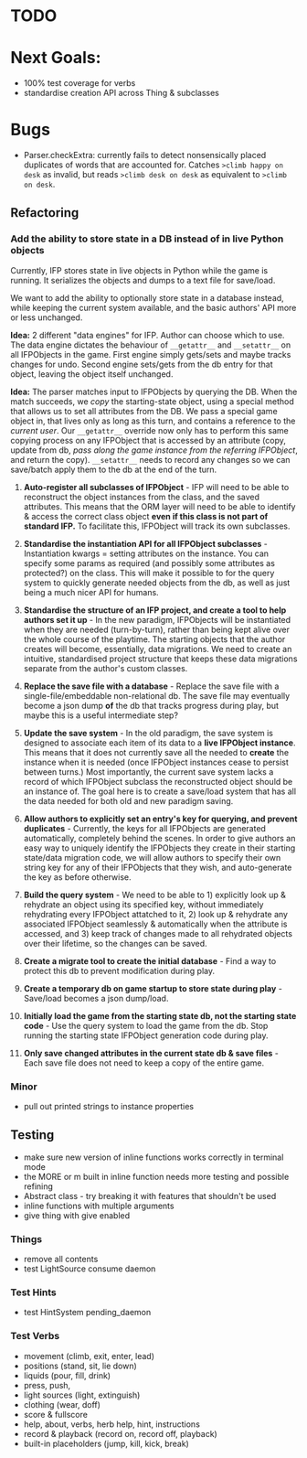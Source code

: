 # TODO
# Next Goals:
+ 100% test coverage for verbs
+ standardise creation API across Thing & subclasses


# Bugs
+ Parser.checkExtra: currently fails to detect nonsensically placed duplicates of words
  that are accounted for. Catches `>climb happy on desk` as invalid, but reads
  `>climb desk on desk` as equivalent to `>climb on desk`.

## Refactoring

### Add the ability to store state in a DB instead of in live Python objects
Currently, IFP stores state in live objects in Python while the game is running. It
serializes the objects and dumps to a text file for save/load.

We want to add the ability to optionally store state in a database instead, while
keeping the current system available, and the basic authors' API more or less
unchanged.

**Idea:** 2 different "data engines" for IFP. Author can choose which to use.
The data engine dictates the behaviour of `__getattr__` and `__setattr__` on all
IFPObjects in the game. First engine simply gets/sets and maybe tracks changes for undo.
Second engine sets/gets from the db entry for that object, leaving the object itself
unchanged.

**Idea:** The parser matches input to IFPObjects by querying the DB. When the match succeeds,
we *copy* the starting-state object, using a special method that allows us to set all
attributes from the DB. We pass a special game object in, that lives only as long as this
turn, and contains a reference to the *current user*. Our `__getattr__` override now
only has to perform this same copying process on any IFPObject that is accessed by an
attribute (copy, update from db, *pass along the game instance from the referring IFPObject*,
and return the copy). `__setattr__` needs to record any changes so we can save/batch
apply them to the db at the end of the turn.

1. **Auto-register all subclasses of IFPObject** -
    IFP will need to be able to reconstruct the object instances from the class, and the
    saved attributes. This means that the ORM layer will need to be able to identify &
    access the correct class object **even if this class is not part of standard IFP.**
    To facilitate this, IFPObject will track its own subclasses.

1. **Standardise the instantiation API for all IFPObject subclasses** -
    Instantiation kwargs = setting attributes on the instance. You can specify some params
    as required (and possibly some attributes as protected?) on the class.
    This will make it possible to for the query system to quickly generate needed objects
    from the db, as well as just being a much nicer API for humans.

1. **Standardise the structure of an IFP project, and create a tool to help authors set it up** -
    In the new paradigm, IFPObjects will be instantiated when they are needed (turn-by-turn),
    rather than being kept alive over the whole course of the playtime. The starting objects
    that the author creates will become, essentially, data migrations. We need to create
    an intuitive, standardised project structure that keeps these data migrations separate
    from the author's custom classes.

1. **Replace the save file with a database** -
    Replace the save file with a single-file/embeddable non-relational db.
    The save file may eventually become a json dump **of** the db that tracks progress
    during play, but maybe this is a useful intermediate step?

1. **Update the save system** -
    In the old paradigm, the save system is designed to associate each item of its data
    to a **live IFPObject instance**. This means that it does not currently save all the
    needed to **create** the instance when it is needed (once IFPObject instances cease
    to persist between turns.) Most importantly, the current save system lacks a record
    of which IFPObject subclass the reconstructed object should be an instance of.
    The goal here is to create a save/load system that has all the data needed for both
    old and new paradigm saving.

1. **Allow authors to explicitly set an entry's key for querying, and prevent duplicates** -
    Currently, the keys for all IFPObjects are generated automatically, completely
    behind the scenes. In order to give authors an easy way to uniquely identify the
    IFPObjects they create in their starting state/data migration code, we will allow
    authors to specify their own string key for any of their IFPObjects that they wish,
    and auto-generate the key as before otherwise.

1. **Build the query system** -
    We need to be able to 1) explicitly look up & rehydrate an object using its
    specified key, without immediately rehydrating every IFPObject attatched to it, 2)
    look up & rehydrate any associated IFPObject seamlessly & automatically when
    the attribute is accessed, and 3) keep track of changes made to all rehydrated
    objects over their lifetime, so the changes can be saved.

1. **Create a migrate tool to create the initial database** -
    Find a way to protect this db to prevent modification during play.

1. **Create a temporary db on game startup to store state during play** -
    Save/load becomes a json dump/load.

1. **Initially load the game from the starting state db, not the starting state code** -
    Use the query system to load the game from the db. Stop running the starting state
    IFPObject generation code during play.

1. **Only save changed attributes in the current state db & save files** -
    Each save file does not need to keep a copy of the entire game.


### Minor
+ pull out printed strings to instance properties

## Testing
+ make sure new version of inline functions works correctly in terminal mode
+ the MORE or m built in inline function needs more testing and possible refining
+ Abstract class - try breaking it with features that shouldn't be used
+ inline functions with multiple arguments
+ give thing with give enabled

### Things
+ remove all contents
+ test LightSource consume daemon

### Test Hints
+ test HintSystem pending_daemon

### Test Verbs
+ movement (climb, exit, enter, lead)
+ positions (stand, sit, lie down)
+ liquids (pour, fill, drink)
+ press, push,
+ light sources (light, extinguish)
+ clothing (wear, doff)
+ score & fullscore
+ help, about, verbs, herb help, hint, instructions
+ record & playback (record on, record off, playback)
+ built-in placeholders (jump, kill, kick, break)
